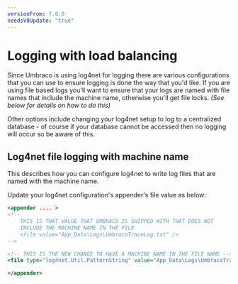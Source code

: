 ```yaml
---
versionFrom: 7.0.0
needsV8Update: "true"
---
```


# Logging with load balancing

Since Umbraco is using log4net for logging there are various configurations that you can use to ensure logging is done the way that you'd like.
If you are using file based logs you'll want to ensure that your logs are named with file names that include the machine name, otherwise you'll get file locks. *(See below for details on how to do this)*

Other options include changing your log4net setup to log to a centralized database - of course if your database cannot be accessed then no logging will occur so be aware of this.

## Log4net file logging with machine name

This describes how you can configure log4net to write log files that are named with the machine name.

Update your log4net configuration's appender's file value as below:

```xml
<appender .... >
<!--
    THIS IS THAT VALUE THAT UMBRACO IS SHIPPED WITH THAT DOES NOT
    INCLUDE THE MACHINE NAME IN THE FILE
    <file value="App_Data\Logs\UmbracoTraceLog.txt" />
-->

<!-- THIS IS THE NEW CHANGE TO HAVE A MACHINE NAME IN THE FILE NAME -->
<file type="log4net.Util.PatternString" value="App_Data\Logs\UmbracoTraceLog.%property{log4net:HostName}.txt" />

</appender>
```

